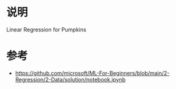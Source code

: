 

# 说明

Linear Regression for Pumpkins

# 参考

* https://github.com/microsoft/ML-For-Beginners/blob/main/2-Regression/2-Data/solution/notebook.ipynb





